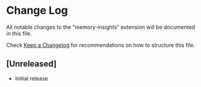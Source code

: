 # Change Log

All notable changes to the "memory-insights" extension will be documented in this file.

Check [Keep a Changelog](http://keepachangelog.com/) for recommendations on how to structure this file.

## [Unreleased]

- Initial release